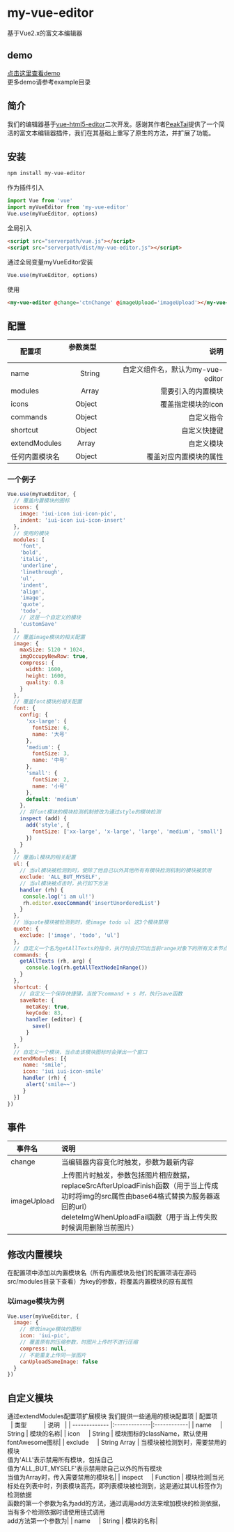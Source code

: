 # my-vue-editor
基于Vue2.x的富文本编辑器
## demo
<a href="https://betasu.github.io/my-vue-editor/dist/">点击这里查看demo</a><br>
更多demo请参考example目录
## 简介
我们的编辑器基于<a href="https://github.com/PeakTai/vue-html5-editor">vue-html5-editor</a>二次开发。感谢其作者<a href="https://github.com/PeakTai">PeakTai</a>提供了一个简洁的富文本编辑器插件，我们在其基础上重写了原生的方法，并扩展了功能。
## 安装
```javascript
npm install my-vue-editor
``` 
作为插件引入
```javascript
import Vue from 'vue'
import myVueEditor from 'my-vue-editor'
Vue.use(myVueEditor, options)
``` 
全局引入
```html
<script src="serverpath/vue.js"></script>
<script src="serverpath/dist/my-vue-editor.js"></script>
``` 
通过全局变量myVueEditor安装
 ```javascript
 Vue.use(myVueEditor, options)
 ```
使用
```html
<my-vue-editor @change='ctnChange' @imageUpload='imageUpload'></my-vue-editor>
```
## 配置
 
| 配置项        | 参数类型           | 说明  | 
| ------------- |:-------------:| -----:|
| name      | String | 自定义组件名，默认为my-vue-editor | 
| modules      | Array | 需要引入的内置模块 | 
| icons    | Object      | 覆盖指定模块的Icon |
| commands | Object      | 自定义指令 |
| shortcut | Object      | 自定义快捷键 | 
| extendModules | Array      | 自定义模块 |
| 任何内置模块名 | Object      | 覆盖对应内置模块的属性 |
### 一个例子
```javascript
Vue.use(myVueEditor, {
  // 覆盖内置模块的图标
  icons: {
    image: 'iui-icon iui-icon-pic',
    indent: 'iui-icon iui-icon-insert'
  },
  // 使用的模块
  modules: [
    'font',
    'bold',
    'italic',
    'underline',
    'linethrough',
    'ul',
    'indent',
    'align',
    'image',
    'quote',
    'todo',
    // 这是一个自定义的模块
    'customSave'
  ],
  // 覆盖image模块的相关配置
  image: {
    maxSize: 5120 * 1024,
    imgOccupyNewRow: true,
    compress: {
      width: 1600,
      height: 1600,
      quality: 0.8
    }
  },
  // 覆盖font模块的相关配置
  font: {
    config: {
      'xx-large': {
        fontSize: 6,
        name: '大号'
      },
      'medium': {
        fontSize: 3,
        name: '中号'
      },
      'small': {
        fontSize: 2,
        name: '小号'
      },
      default: 'medium'
    },
    // 将font模块的模块检测机制修改为通过style的模块检测
    inspect (add) {
      add('style', {
        fontSize: ['xx-large', 'x-large', 'large', 'medium', 'small']
      })
    }
  },
  // 覆盖ul模块的相关配置
  ul: {
    // 当ul模块被检测到时，使除了他自己以外其他所有有模块检测机制的模块被禁用
    exclude: 'ALL_BUT_MYSELF',
    // 当ul模块被点击时，执行如下方法
    handler (rh) {
     console.log('i am ul!')
     rh.editor.execCommand('insertUnorderedList')  
    }
  },
  // 当quote模块被检测到时，使image todo ul 这3个模块禁用
  quote: {
    exclude: ['image', 'todo', 'ul']
  },
  // 自定义一个名为getAllTexts的指令，执行时会打印出当前range对象下的所有文本节点
  commands: {
    getAllTexts (rh, arg) {
      console.log(rh.getAllTextNodeInRange())
    }
  },
  shortcut: {
    // 自定义一个保存快捷键，当按下command + s 时，执行save函数
    saveNote: {
      metaKey: true,
      keyCode: 83,
      handler (editor) {
        save()
      }
    }
  },
  // 自定义一个模块，当点击该模块图标时会弹出一个窗口
  extendModules: [{
     name: 'smile',
     icon: 'iui iui-icon-smile'
     handler (rh) {
      alert('smile~~')
     }
  }]
})
```

## 事件
| 事件名        | 说明          |
| ------------- |:-------------|
| change      | 当编辑器内容变化时触发，参数为最新内容 |
| imageUpload  | 上传图片时触发，参数包括图片相应数据，<br>replaceSrcAfterUploadFinish函数（用于当上传成功时将img的src属性由base64格式替换为服务器返回的url）<br>deleteImgWhenUploadFail函数（用于当上传失败时候调用删除当前图片）|
## 修改内置模块
在配置项中添加以内置模块名（所有内置模块及他们的配置项请在源码src/modules目录下查看）为key的参数，将覆盖内置模块的原有属性
### 以image模块为例
```javascript
Vue.user(myVueEditor, {
  image: {
    // 修改image模块的图标
    icon: 'iui-pic',
    // 覆盖原有的压缩参数，时图片上传时不进行压缩
    compress: null,
    // 不能重复上传同一张图片
    canUploadSameImage: false
  }
})
```
## 自定义模块
通过extendModules配置项扩展模块
我们提供一些通用的模块配置项
| 配置项        | 类型          | 说明   |
| ------------- |:-------------|:------------|
| name      | String | 模块的名称|
| icon      | String | 模块图标的className，默认使用fontAwesome图标|
| exclude      | String Array | 当模块被检测到时，需要禁用的模块<br>值为'ALL'表示禁用所有模块，包括自己<br>值为'ALL_BUT_MYSELF'表示禁用除自己以外的所有模块<br>当值为Array时，传入需要禁用的模块名|
| inspect      | Function | 模块检测|当光标处在列表中时，列表模块高亮，即列表模块被检测到，这是通过其UL标签作为检测依据<br>函数的第一个参数为名为add的方法，通过调用add方法来增加模块的检测依据，当有多个检测依据时请使用链式调用<br>add方法第一个参数为|
| name      | String | 模块的名称|
